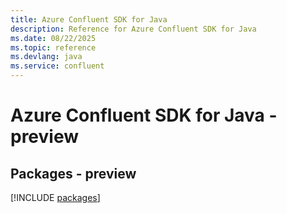 ```yaml
---
title: Azure Confluent SDK for Java
description: Reference for Azure Confluent SDK for Java
ms.date: 08/22/2025
ms.topic: reference
ms.devlang: java
ms.service: confluent
---
```

# Azure Confluent SDK for Java - preview
## Packages - preview
[!INCLUDE [packages](confluent-index.md)]